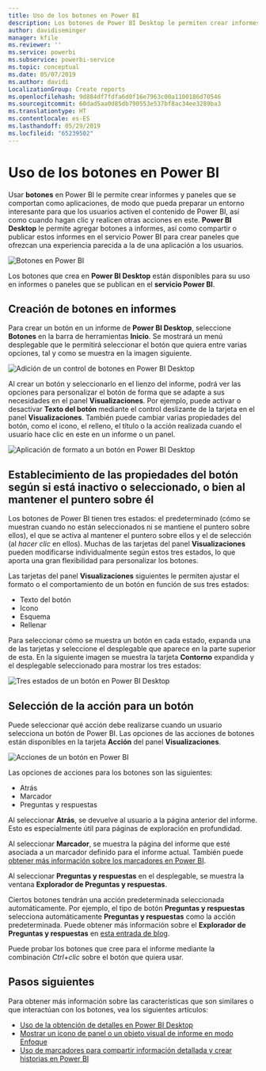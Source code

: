 ```yaml
---
title: Uso de los botones en Power BI
description: Los botones de Power BI Desktop le permiten crear informes y paneles que se comportan como aplicaciones y profundizan en la interacción con los usuarios
author: davidiseminger
manager: kfile
ms.reviewer: ''
ms.service: powerbi
ms.subservice: powerbi-service
ms.topic: conceptual
ms.date: 05/07/2019
ms.author: davidi
LocalizationGroup: Create reports
ms.openlocfilehash: 9d884df7fdfa6d0f16e7963c00a1100186d70546
ms.sourcegitcommit: 60dad5aa0d85db790553e537bf8ac34ee3289ba3
ms.translationtype: HT
ms.contentlocale: es-ES
ms.lasthandoff: 05/29/2019
ms.locfileid: "65239502"
---
```

# <a name="using-buttons-in-power-bi"></a>Uso de los botones en Power BI
Usar **botones** en Power BI le permite crear informes y paneles que se comportan como aplicaciones, de modo que pueda preparar un entorno interesante para que los usuarios activen el contenido de Power BI, así como cuando hagan clic y realicen otras acciones en este. **Power BI Desktop** le permite agregar botones a informes, así como compartir o publicar estos informes en el servicio Power BI para crear paneles que ofrezcan una experiencia parecida a la de una aplicación a los usuarios.

![Botones en Power BI](media/desktop-buttons/desktop-buttons_01.png)

Los botones que crea en **Power BI Desktop** están disponibles para su uso en informes o paneles que se publican en el **servicio Power BI**.

## <a name="creating-buttons-in-reports"></a>Creación de botones en informes
Para crear un botón en un informe de **Power BI Desktop**, seleccione **Botones** en la barra de herramientas **Inicio**. Se mostrará un menú desplegable que le permitirá seleccionar el botón que quiera entre varias opciones, tal y como se muestra en la imagen siguiente. 

![Adición de un control de botones en Power BI Desktop](media/desktop-buttons/desktop-buttons_02.png)

Al crear un botón y seleccionarlo en el lienzo del informe, podrá ver las opciones para personalizar el botón de forma que se adapte a sus necesidades en el panel **Visualizaciones**. Por ejemplo, puede activar o desactivar **Texto del botón** mediante el control deslizante de la tarjeta en el panel **Visualizaciones**. También puede cambiar varias propiedades del botón, como el icono, el relleno, el título o la acción realizada cuando el usuario hace clic en este en un informe o un panel.

![Aplicación de formato a un botón en Power BI Desktop](media/desktop-buttons/desktop-buttons_03.png)

## <a name="set-button-properties-when-idle-hovered-over-or-selected"></a>Establecimiento de las propiedades del botón según si está inactivo o seleccionado, o bien al mantener el puntero sobre él

Los botones de Power BI tienen tres estados: el predeterminado (cómo se muestran cuando no están seleccionados ni se mantiene el puntero sobre ellos), el que se activa al mantener el puntero sobre ellos y el de selección (al *hacer clic* en ellos). Muchas de las tarjetas del panel **Visualizaciones** pueden modificarse individualmente según estos tres estados, lo que aporta una gran flexibilidad para personalizar los botones.

Las tarjetas del panel **Visualizaciones** siguientes le permiten ajustar el formato o el comportamiento de un botón en función de sus tres estados:

* Texto del botón
* Icono
* Esquema
* Rellenar

Para seleccionar cómo se muestra un botón en cada estado, expanda una de las tarjetas y seleccione el desplegable que aparece en la parte superior de esta. En la siguiente imagen se muestra la tarjeta **Contorno** expandida y el desplegable seleccionado para mostrar los tres estados:

![Tres estados de un botón en Power BI Desktop](media/desktop-buttons/desktop-buttons_04.png)


## <a name="select-the-action-for-a-button"></a>Selección de la acción para un botón

Puede seleccionar qué acción debe realizarse cuando un usuario selecciona un botón de Power BI. Las opciones de las acciones de botones están disponibles en la tarjeta **Acción** del panel **Visualizaciones**.

![Acciones de un botón en Power BI](media/desktop-buttons/desktop-buttons_05.png)

Las opciones de acciones para los botones son las siguientes:

* Atrás
* Marcador
* Preguntas y respuestas

Al seleccionar **Atrás**, se devuelve al usuario a la página anterior del informe. Esto es especialmente útil para páginas de exploración en profundidad.

Al seleccionar **Marcador**, se muestra la página del informe que esté asociada a un marcador definido para el informe actual. También puede [obtener más información sobre los marcadores en Power BI](desktop-bookmarks.md). 

Al seleccionar **Preguntas y respuestas** en el desplegable, se muestra la ventana **Explorador de Preguntas y respuestas**. 

Ciertos botones tendrán una acción predeterminada seleccionada automáticamente. Por ejemplo, el tipo de botón **Preguntas y respuestas** selecciona automáticamente **Preguntas y respuestas** como la acción predeterminada. Puede obtener más información sobre el **Explorador de Preguntas y respuestas** en [esta entrada de blog](https://powerbi.microsoft.com/blog/power-bi-desktop-april-2018-feature-summary/#Q&AExplorer).

Puede probar los botones que cree para el informe mediante la combinación *Ctrl+clic* sobre el botón que quiera usar. 

## <a name="next-steps"></a>Pasos siguientes
Para obtener más información sobre las características que son similares o que interactúan con los botones, vea los siguientes artículos:

* [Uso de la obtención de detalles en Power BI Desktop](desktop-drillthrough.md)
* [Mostrar un icono de panel o un objeto visual de informe en modo Enfoque](consumer/end-user-focus.md)
* [Uso de marcadores para compartir información detallada y crear historias en Power BI](desktop-bookmarks.md)

